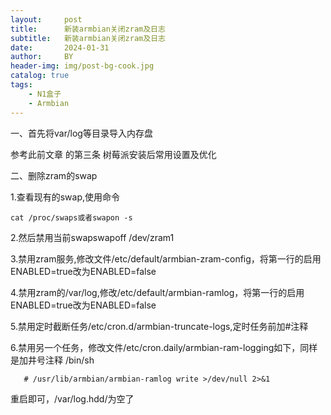 ```yaml
---
layout:     post
title:      新装armbian关闭zram及日志 
subtitle:   新装armbian关闭zram及日志 
date:       2024-01-31
author:     BY
header-img: img/post-bg-cook.jpg
catalog: true
tags:
    - N1盒子
    - Armbian
---
```


一、首先将var/log等目录导入内存盘

   参考此前文章 的第三条 树莓派安装后常用设置及优化

二、删除zram的swap

  1.查看现有的swap,使用命令
  
    cat /proc/swaps或者swapon -s
	
  2.然后禁用当前swapswapoff /dev/zram1

  3.禁用zram服务,修改文件/etc/default/armbian-zram-config，将第一行的启用ENABLED=true改为ENABLED=false
  
  4.禁用zram的/var/log,修改/etc/default/armbian-ramlog，将第一行的启用ENABLED=true改为ENABLED=false
  
  5.禁用定时截断任务/etc/cron.d/armbian-truncate-logs,定时任务前加#注释
  
  6.禁用另一个任务，修改文件/etc/cron.daily/armbian-ram-logging如下，同样是加井号注释
        /bin/sh
		
       # /usr/lib/armbian/armbian-ramlog write >/dev/null 2>&1
	   
  
重启即可，/var/log.hdd/为空了


